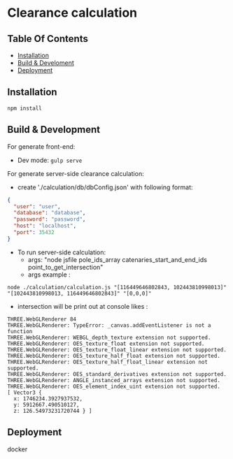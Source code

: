 # Clearance calculation

## Table Of Contents
- [Installation](#installation)
- [Build & Develoment](#build-&-development)
- [Deployment](#Deployment)

## Installation
`npm install`

## Build & Development
For generate front-end:
- Dev mode: `gulp serve`

For generate server-side clearance calculation:
- create './calculation/db/dbConfig.json' with following format:
```json
{
  "user": "user",
  "database": "database",
  "password": "password",
  "host": "localhost",
  "port": 35432
}
```
- To run server-side calculation:
  - args:  "node jsfile pole_ids_array catenaries_start_and_end_ids point_to_get_intersection"
  - args example :
```
node ./calculation/calculation.js "[116449646802843, 102443810998013]" "[102443810998013, 116449646802843]" "[0,0,0]"
```
  - intersection will be print out at console likes :
```code
THREE.WebGLRenderer 84
THREE.WebGLRenderer: TypeError: _canvas.addEventListener is not a function
THREE.WebGLRenderer: WEBGL_depth_texture extension not supported.
THREE.WebGLRenderer: OES_texture_float extension not supported.
THREE.WebGLRenderer: OES_texture_float_linear extension not supported.
THREE.WebGLRenderer: OES_texture_half_float extension not supported.
THREE.WebGLRenderer: OES_texture_half_float_linear extension not supported.
THREE.WebGLRenderer: OES_standard_derivatives extension not supported.
THREE.WebGLRenderer: ANGLE_instanced_arrays extension not supported.
THREE.WebGLRenderer: OES_element_index_uint extension not supported.
[ Vector3 {
  x: 1746234.3927937532,
  y: 5912667.490510127,
  z: 126.54973231720744 } ]
```

  ## Deployment
  docker
